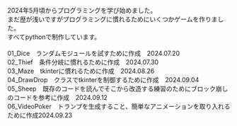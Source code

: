 2024年5月頃からプログラミングを学び始めました。<br>
まだ歴が浅いですがプログラミングに慣れるためにいくつかゲームを作りました。<br>
すべてpythonで制作しています。<br>
<br>
01_Dice　ランダムモジュールを試すために作成　2024.07.20<br>
02_Thief　条件分岐に慣れるために作成　2024.07.30<br>
03_Maze　tkinterに慣れるために作成　2024.08.26<br>
04_DrawDrop　クラスでtkinterを制御するために作成　2024.09.04<br>
05_Sheep　既存のコードを読んでそこから改造する練習のためにブロック崩しのコードを参考に作成　2024.09.12<br>
06_VideoPoker　トランプを生成すること、簡単なアニメーションを取り入れるために作成2024.09.23<br>
